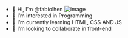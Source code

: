 - 👋 Hi, I’m @fabiolhen ![image](https://user-images.githubusercontent.com/84535296/129428672-7768c592-2843-4267-bdfa-682822cb46df.png)
- 👀 I’m interested in Programming
- 🌱 I’m currently learning HTML, CSS AND JS
- 💞️ I’m looking to collaborate in front-end 

<!---
fabiolhen/fabiolhen is a ✨ special ✨ repository because its `README.md` (this file) appears on your GitHub profile.
You can click the Preview link to take a look at your changes.
--->
